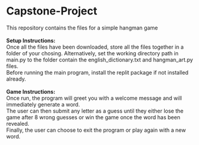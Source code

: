 # Capstone-Project
This repository contains the files for a simple hangman game<br />
<br />
**Setup Instructions:**<br />
Once all the files have been downloaded, store all the files together in a folder of your chosing. Alternatively, set the working directory path in main.py to the folder contain the english_dictionary.txt and hangman_art.py files.<br />
Before running the main program, install the replit package if not installed already.<br />
<br />
**Game Instructions:**<br />
Once run, the program will greet you with a welcome message and will immediately generate a word.<br />
The user can then submit any letter as a guess until they either lose the game after 8 wrong guesses or win the game once the word has been revealed.<br />
Finally, the user can choose to exit the program or play again with a new word.

